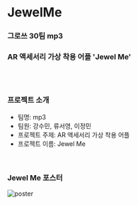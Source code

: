# JewelMe

### 그로쓰 30팀 mp3
### AR 액세서리 가상 착용 어플 'Jewel Me'   
<br/>
<br/>

### 프로젝트 소개
* 팀명: mp3
* 팀원: 강수민, 류서영, 이정민
* 프로젝트 주제: AR 액세서리 가상 착용 어플
* 프로젝트 이름: Jewel Me   
<br/>


### Jewel Me 포스터
![poster](https://user-images.githubusercontent.com/90131462/170628706-303c1e77-086a-4846-92b8-4f18c85c1aaa.png)
